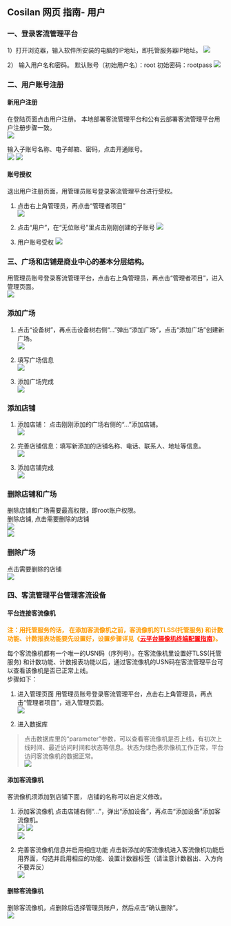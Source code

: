## Cosilan 网页 指南- 用户

### 一、登录客流管理平台

1）打开浏览器，输入软件所安装的电脑的IP地址，即托管服务器IP地址。
![](images/I16625714910.jpeg)

2） 输入用户名和密码。	默认账号（初始用户名）：root	初始密码：rootpass
![](images/I16625714911.jpeg)

### 二、用户账号注册
#### 新用户注册
在登陆页面点击用户注册。	本地部署客流管理平台和公有云部署客流管理平台用户注册步骤一致。  
![](images/I16625714912.jpeg)

输入子账号名称、电子邮箱、密码，点击开通账号。  
![](images/I16625714913.jpeg) ![](images/I16625714914.jpeg)

#### 账号授权
退出用户注册页面，用管理员账号登录客流管理平台进行受权。  
1. 点击右上角管理员，再点击“管理者项目”  
![](images/I16625714915.jpeg)

2. 点击“用户”，在“无位账号”里点击刚刚创建的子账号
![](images/I16625714916.jpeg)

3. 用户账号受权
![](images/I16625714917.jpeg)

### 三、广场和店铺是商业中心的基本分层结构。
用管理员账号登录客流管理平台，点击右上角管理员，再点击“管理者项目”，进入管理页面。  
![](images/I16622668260.jpeg)

### 添加广场
1. 点击“设备树”，再点击设备树右侧“…”弹出“添加广场”，点击“添加广场”创建新广场。  
![](images/I16622668261.jpeg)  

2. 填写广场信息  
![](images/I16622668262.jpeg)  

3. 添加广场完成  
![](images/I16622668263.jpeg)  

### 添加店铺
1. 添加店铺： 点击刚刚添加的广场右侧的“…”添加店铺。  
![](images/I16622668264.jpeg)  

2. 完善店铺信息：填写新添加的店铺名称、电话、联系人、地址等信息。  
![](images/I16622668265.jpeg)  
3. 添加店铺完成  
![](images/I16622668266.jpeg)  

### 删除店铺和广场
删除店铺和广场需要最高权限，即root账户权限。  
删除店铺, 点击需要删除的店铺  
![](images/I16622668267.jpeg)  
![](images/I16622668268.jpeg)  

### 删除广场
点击需要删除的店铺  
![](images/I16622668269.jpeg)  


### 四、客流管理平台管理客流设备
#### 平台连接客流像机
<p><strong style="color: rgb(255, 153, 0);">
注：用托管服务的话， 在添加客流像机之前，客流像机的TLSS(托管服务) 和计数功能、计数报表功能要先设置好，设置步骤详见《<a href="/help/view_markdown.php?pk=37" target="_blank" style="color: rgb(255, 0, 0);">云平台摄像机终端配置指南</a>》。</strong></p>

每个客流像机都有一个唯一的USN码（序列号）。在客流像机里设置好TLSS(托管服务) 和计数功能、计数报表功能以后，通过客流像机的USN码在客流管理平台可以查看该像机是否已正常上线。  
步骤如下：

1. 进入管理页面
用管理员账号登录客流管理平台，点击右上角管理员，再点击“管理者项目”，进入管理页面。  
![](images/I16625277470.jpeg)

2. 进入数据库
> 点击数据库里的“parameter”参数，可以查看客流像机是否上线，有初次上线时间、最近访问时间和状态等信息。状态为绿色表示像机工作正常，平台访问客流像机的数据正常。  
![](images/I16625277471.jpeg)

#### 添加客流像机
客流像机须添加到店铺下面， 店铺的名称可以自定义修改。  
1. 添加客流像机
点击店铺右侧“…”，弹出“添加设备”，再点击“添加设备”添加客流像机。  
![](images/I16625277472.jpeg)
![](images/I16625277473.jpeg)  
![](images/I16625277474.jpeg)

2. 完善客流像机信息并启用相应功能
点击新添加的客流像机进入客流像机功能启用界面，勾选并启用相应的功能、设置计数器标签（请注意计数器出、入方向不要弄反）  
![](images/I16625277475.jpeg)

#### 删除客流像机
删除客流像机，点删除后选择管理员账户，然后点击“确认删除”。  
![](images/I16625277476.jpeg)
